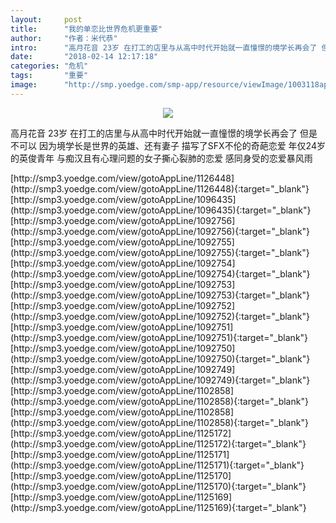 ```yaml
---
layout:     post
title:      "我的单恋比世界危机更重要"
author:     "作者：米代恭"
intro:      "高月花音 23岁 在打工的店里与从高中时代开始就一直憧憬的境学长再会了 但是 不可以 因为境学长是世界的英雄、还有妻子 描写了SFX不伦的奇葩恋爱 年仅24岁的英俊青年 与痴汉且有心理问题的女子撕心裂肺的恋爱 感同身受的恋爱暴风雨"
date:       "2018-02-14 12:17:18"
categories: "危机"
tags:       "重要"
image:      "http://smp.yoedge.com/smp-app/resource/viewImage/1003118appline.png"
---
```

<div style="text-align: center">
<p><img src="http://smp.yoedge.com/smp-app/resource/viewImage/1003118appline.png"/></p>
</div>
<p class="post-meta">
<span>高月花音 23岁 在打工的店里与从高中时代开始就一直憧憬的境学长再会了 但是 不可以 因为境学长是世界的英雄、还有妻子 描写了SFX不伦的奇葩恋爱 年仅24岁的英俊青年 与痴汉且有心理问题的女子撕心裂肺的恋爱 感同身受的恋爱暴风雨</span>
</p>
[http://smp3.yoedge.com/view/gotoAppLine/1126448](http://smp3.yoedge.com/view/gotoAppLine/1126448){:target="_blank"}
[http://smp3.yoedge.com/view/gotoAppLine/1096435](http://smp3.yoedge.com/view/gotoAppLine/1096435){:target="_blank"}
[http://smp3.yoedge.com/view/gotoAppLine/1092756](http://smp3.yoedge.com/view/gotoAppLine/1092756){:target="_blank"}
[http://smp3.yoedge.com/view/gotoAppLine/1092755](http://smp3.yoedge.com/view/gotoAppLine/1092755){:target="_blank"}
[http://smp3.yoedge.com/view/gotoAppLine/1092754](http://smp3.yoedge.com/view/gotoAppLine/1092754){:target="_blank"}
[http://smp3.yoedge.com/view/gotoAppLine/1092753](http://smp3.yoedge.com/view/gotoAppLine/1092753){:target="_blank"}
[http://smp3.yoedge.com/view/gotoAppLine/1092752](http://smp3.yoedge.com/view/gotoAppLine/1092752){:target="_blank"}
[http://smp3.yoedge.com/view/gotoAppLine/1092751](http://smp3.yoedge.com/view/gotoAppLine/1092751){:target="_blank"}
[http://smp3.yoedge.com/view/gotoAppLine/1092750](http://smp3.yoedge.com/view/gotoAppLine/1092750){:target="_blank"}
[http://smp3.yoedge.com/view/gotoAppLine/1092749](http://smp3.yoedge.com/view/gotoAppLine/1092749){:target="_blank"}
[http://smp3.yoedge.com/view/gotoAppLine/1102858](http://smp3.yoedge.com/view/gotoAppLine/1102858){:target="_blank"}
[http://smp3.yoedge.com/view/gotoAppLine/1102858](http://smp3.yoedge.com/view/gotoAppLine/1102858){:target="_blank"}
[http://smp3.yoedge.com/view/gotoAppLine/1125172](http://smp3.yoedge.com/view/gotoAppLine/1125172){:target="_blank"}
[http://smp3.yoedge.com/view/gotoAppLine/1125171](http://smp3.yoedge.com/view/gotoAppLine/1125171){:target="_blank"}
[http://smp3.yoedge.com/view/gotoAppLine/1125170](http://smp3.yoedge.com/view/gotoAppLine/1125170){:target="_blank"}
[http://smp3.yoedge.com/view/gotoAppLine/1125169](http://smp3.yoedge.com/view/gotoAppLine/1125169){:target="_blank"}


